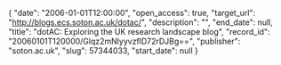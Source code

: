 {
  "date": "2006-01-01T12:00:00", 
  "open_access": true, 
  "target_url": "http://blogs.ecs.soton.ac.uk/dotac/", 
  "description": "", 
  "end_date": null, 
  "title": "dotAC: Exploring the UK research landscape blog", 
  "record_id": "20060101T120000/Glqz2mNlyyvzflD72rDJBg==", 
  "publisher": "soton.ac.uk", 
  "slug": 57344033, 
  "start_date": null
}

